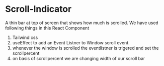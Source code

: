 # Scroll-Indicator
A thin bar at top of screen that shows how much is scrolled. 
We have used following things in this React Component
1. Tailwind css
2. useEffect to add an Event Listner to Window scroll event.
3. whenever the window is scrolled the eventlistner is trigered and set the scrollpercent
4. on basis of scrollpercent we are changing width of our scroll bar
